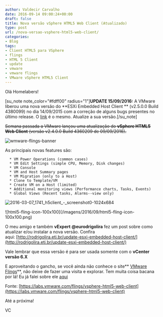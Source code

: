 ```yaml
---
author: Valdecir Carvalho
date: 2016-09-14 09:00:24+00:00
draft: false
title: Nova versão vSphere HTML5 Web Client (Atualizado)
type: post
url: /nova-versao-vsphere-html5-web-client/
categories:
- Blog
tags:
- Client HTML5 para VSphere
- flings
- HTML 5 Client
- update
- vmware
- vmware flings
- VMware vSphere HTML5 Client
---
```


Olá Homelabers!

[su_note note_color="#fdff00" radius="1"]**UPDATE 15/09/2016:** A VMware liberou uma nova versão do **ESXi Embedded Host Client ** (v2.5.0.0 Build 4380099) no dia 14/09/2015 com a correção de alguns bugs presentes no último release. O [link](https://labs.vmware.com/flings/vsphere-html5-web-client) é o mesmo. Atualize a sua versão.[/su_note]

<del>Semana passada a VMware lançou uma atualização do **vSphere HTML5 Web Client** (versão v2.4.0.0 Build 4360209 de 09/09/2016)**.**</del>

![wmware-flings-banner](/imagens/2016/09/wmware-flings-banner.png)


As principais novas features são:




      * VM Power Operations (common cases)
      * VM Edit Settings (simple CPU, Memory, Disk changes)
      * VM Console
      * VM and Host Summary pages
      * VM Migration (only to a Host)
      * Clone to Template/VM
      * Create VM on a Host (limited)
      * Additional monitoring views (Performance charts, Tasks, Events)
      * Global Views (Recent tasks, Alarms--view only)


![2016-03-07_1741_h5client_-_screenshot0-1024x684](/imagens/2016/09/2016-03-07_1741_h5client_-_screenshot0-1024x684.png)


<!-- more -->![html5-fling-icon-100x100](/imagens/2016/09/html5-fling-icon-100x100.png)


O meu amigo e também **vExpert** **@eurodrigolira** fez um post sobre como atualizar e/ou instalar a nova versão. Confira aqui: [http://rodrigolira.eti.br/update-esxi-embedded-host-client/](http://rodrigolira.eti.br/update-esxi-embedded-host-client/)

Vale lembrar que essa versão é para ser usada somente com o **vCenter versão 6.X**

E aproveitando o gancho, se você ainda não conhece o site** [VMware Flings](https://labs.vmware.com/flings/)**, não deixe de fazer uma visita e explorar. Tem muita coisa bacana por lá! Eu já falei sobre ele [aqui](http://homelaber.com.br/vmware-flings/)

Fonte: [https://labs.vmware.com/flings/vsphere-html5-web-client](https://labs.vmware.com/flings/vsphere-html5-web-client)

Até a próxima!

VC
